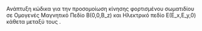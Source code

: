 Ανάπτυξη κώδικα για την προσομοίωση κίνησης φορτισμένου σωματιδίου σε Ομογενές Μαγνητικό Πεδίο B(0,0,B_z) και Ηλεκτρικό πεδίο Ε(Ε_x,E_y,0) κάθετα μεταξύ τους .